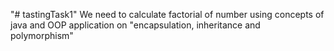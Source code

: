 "# tastingTask1" 
We need to calculate factorial of number using concepts  of java and OOP
application on "encapsulation, inheritance and polymorphism"
